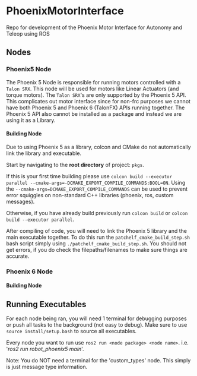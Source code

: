 # PhoenixMotorInterface
Repo for development of the Phoenix Motor Interface for Autonomy and Teleop using ROS

## Nodes

### Phoenix5 Node
The Phoenix 5 Node is responsible for running motors controlled with a `Talon SRX`. This node will be used for motors like Linear Actuators (and torque motors). The `Talon SRX`'s are only supported by the Phoenix 5 API. This complicates out motor interface since for non-frc purposes we cannot have both Phoenix 5 and Phoenix 6 (TalonFX) APIs running together. The Phoenix 5 API also cannot be installed as a package and instead we are using it as a Library.

#### Building Node
Due to using Phoenix 5 as a library, colcon and CMake do not automatically link the library and executable.

Start by navigating to the **root directory** of project: `pkgs`.

If this is your first time building please use `colcon build --executor parallel --cmake-args=-DCMAKE_EXPORT_COMPILE_COMMANDS:BOOL=ON`. Using the `--cmake-args=DCMAKE_EXPORT_COMPILE_COMMANDS` can be used to prevent error squiggles on non-standard C++ libraries (phoenix, ros, custom messages).

Otherwise, if you have already build previously run `colcon build` or `colcon build --executor parallel`. 

After compiling of code, you will need to link the Phoenix 5 library and the main executable together. To do this run the `patchelf_cmake_build_step.sh` bash script simply using `./patchelf_cmake_build_step.sh`. You should not get errors, if you do check the filepaths/filenames to make sure things are accurate.

### Phoenix 6 Node

#### Building Node


## Running Executables
For each node being ran, you will need 1 terminal for debugging purposes or push all tasks to the background (not easy to debug). Make sure to use `source install/setup.bash` to source all executables.

Every node you want to run use `ros2 run <node package> <node name>`. i.e. '_ros2 run robot_phoenix5 main_'.

Note: You do NOT need a terminal for the 'custom_types' node. This simply is just message type information.